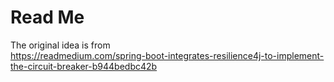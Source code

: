 # Read Me

The original idea is from  
https://readmedium.com/spring-boot-integrates-resilience4j-to-implement-the-circuit-breaker-b944bedbc42b